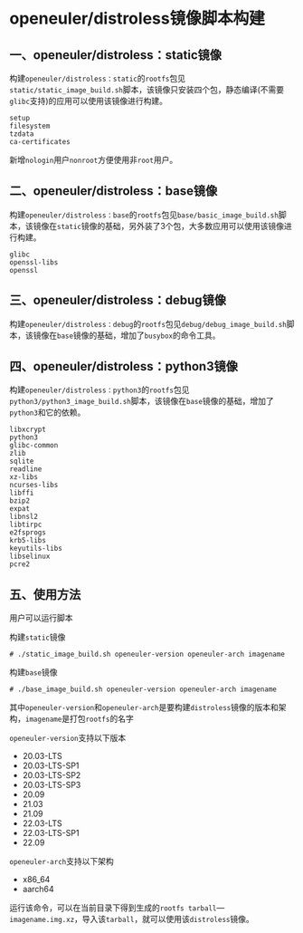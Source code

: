 # openeuler/distroless镜像脚本构建
## 一、openeuler/distroless：static镜像

构建`openeuler/distroless：static`的`rootfs`包见`static/static_image_build.sh`脚本，该镜像只安装四个包，静态编译(不需要`glibc`支持)的应用可以使用该镜像进行构建。

```
setup
filesystem
tzdata
ca-certificates
```

新增`nologin`用户`nonroot`方便使用非`root`用户。

## 二、openeuler/distroless：base镜像

构建`openeuler/distroless：base`的`rootfs`包见`base/basic_image_build.sh`脚本，该镜像在`static`镜像的基础，另外装了3个包，大多数应用可以使用该镜像进行构建。

```
glibc
openssl-libs
openssl
```

## 三、openeuler/distroless：debug镜像

构建`openeuler/distroless：debug`的`rootfs`包见`debug/debug_image_build.sh`脚本，该镜像在`base`镜像的基础，增加了`busybox`的命令工具。

## 四、openeuler/distroless：python3镜像
构建`openeuler/distroless：python3`的`rootfs`包见`python3/python3_image_build.sh`脚本，该镜像在`base`镜像的基础，增加了`python3`和它的依赖。
```
libxcrypt
python3
glibc-common
zlib
sqlite
readline
xz-libs
ncurses-libs
libffi
bzip2
expat
libnsl2
libtirpc
e2fsprogs
krb5-libs
keyutils-libs
libselinux
pcre2
```

## 五、使用方法

用户可以运行脚本

构建`static`镜像

```
# ./static_image_build.sh openeuler-version openeuler-arch imagename
```

构建`base`镜像

```
# ./base_image_build.sh openeuler-version openeuler-arch imagename
```

其中`openeuler-version`和`openeuler-arch`是要构建`distroless`镜像的版本和架构，`imagename`是打包`rootfs`的名字

`openeuler-version`支持以下版本

- 20.03-LTS
- 20.03-LTS-SP1
- 20.03-LTS-SP2
- 20.03-LTS-SP3
- 20.09
- 21.03
- 21.09
- 22.03-LTS
- 22.03-LTS-SP1
- 22.09

`openeuler-arch`支持以下架构

- x86_64
- aarch64

运行该命令，可以在当前目录下得到生成的`rootfs tarball`—`imagename.img.xz`，导入该`tarball`，就可以使用该`distroless`镜像。